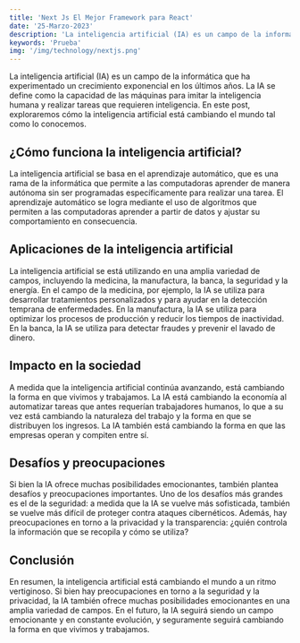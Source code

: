 ```yaml
---
title: 'Next Js El Mejor Framework para React'
date: '25-Marzo-2023'
description: 'La inteligencia artificial (IA) es un campo de la informática que ha experimentado un crecimiento exponencial en los últimos años.'
keywords: 'Prueba'
img: '/img/technology/nextjs.png'
---
```


La inteligencia artificial (IA) es un campo de la informática que ha experimentado un crecimiento exponencial en los últimos años. La IA se define como la capacidad de las máquinas para imitar la inteligencia humana y realizar tareas que requieren inteligencia. En este post, exploraremos cómo la inteligencia artificial está cambiando el mundo tal como lo conocemos.

## ¿Cómo funciona la inteligencia artificial?
La inteligencia artificial se basa en el aprendizaje automático, que es una rama de la informática que permite a las computadoras aprender de manera autónoma sin ser programadas específicamente para realizar una tarea. El aprendizaje automático se logra mediante el uso de algoritmos que permiten a las computadoras aprender a partir de datos y ajustar su comportamiento en consecuencia.

## Aplicaciones de la inteligencia artificial
La inteligencia artificial se está utilizando en una amplia variedad de campos, incluyendo la medicina, la manufactura, la banca, la seguridad y la energía. En el campo de la medicina, por ejemplo, la IA se utiliza para desarrollar tratamientos personalizados y para ayudar en la detección temprana de enfermedades. En la manufactura, la IA se utiliza para optimizar los procesos de producción y reducir los tiempos de inactividad. En la banca, la IA se utiliza para detectar fraudes y prevenir el lavado de dinero.

## Impacto en la sociedad
A medida que la inteligencia artificial continúa avanzando, está cambiando la forma en que vivimos y trabajamos. La IA está cambiando la economía al automatizar tareas que antes requerían trabajadores humanos, lo que a su vez está cambiando la naturaleza del trabajo y la forma en que se distribuyen los ingresos. La IA también está cambiando la forma en que las empresas operan y compiten entre sí.

## Desafíos y preocupaciones
Si bien la IA ofrece muchas posibilidades emocionantes, también plantea desafíos y preocupaciones importantes. Uno de los desafíos más grandes es el de la seguridad: a medida que la IA se vuelve más sofisticada, también se vuelve más difícil de proteger contra ataques cibernéticos. Además, hay preocupaciones en torno a la privacidad y la transparencia: ¿quién controla la información que se recopila y cómo se utiliza?

## Conclusión
En resumen, la inteligencia artificial está cambiando el mundo a un ritmo vertiginoso. Si bien hay preocupaciones en torno a la seguridad y la privacidad, la IA también ofrece muchas posibilidades emocionantes en una amplia variedad de campos. En el futuro, la IA seguirá siendo un campo emocionante y en constante evolución, y seguramente seguirá cambiando la forma en que vivimos y trabajamos.
